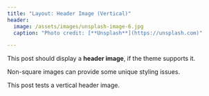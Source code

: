 ```yaml
---
title: "Layout: Header Image (Vertical)"
header:
  image: /assets/images/unsplash-image-6.jpg
  caption: "Photo credit: [**Unsplash**](https://unsplash.com)"

---
```


This post should display a **header image**, if the theme supports it.

Non-square images can provide some unique styling issues.

This post tests a vertical header image.
